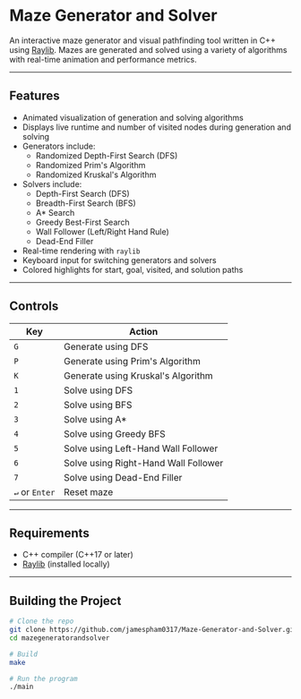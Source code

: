 # Maze Generator and Solver 

An interactive maze generator and visual pathfinding tool written in C++ using [Raylib](https://www.raylib.com/). Mazes are generated and solved using a variety of algorithms with real-time animation and performance metrics.

---

## Features

- Animated visualization of generation and solving algorithms
- Displays live runtime and number of visited nodes during generation and solving
- Generators include:
  - Randomized Depth-First Search (DFS)
  - Randomized Prim's Algorithm
  - Randomized Kruskal's Algorithm
- Solvers include:
  - Depth-First Search (DFS)
  - Breadth-First Search (BFS)
  - A* Search
  - Greedy Best-First Search
  - Wall Follower (Left/Right Hand Rule)
  - Dead-End Filler
- Real-time rendering with `raylib`
- Keyboard input for switching generators and solvers
- Colored highlights for start, goal, visited, and solution paths

---

## Controls

| Key           | Action                              |
|---------------|-------------------------------------|
| `G`           | Generate using DFS                  |
| `P`           | Generate using Prim's Algorithm     |
| `K`           | Generate using Kruskal's Algorithm  |
| `1`           | Solve using DFS                     |
| `2`           | Solve using BFS                     |
| `3`           | Solve using A*                      |
| `4`           | Solve using Greedy BFS              |
| `5`           | Solve using Left-Hand Wall Follower |
| `6`           | Solve using Right-Hand Wall Follower|
| `7`           | Solve using Dead-End Filler         |
| `↵` or `Enter`| Reset maze                          |

---

## Requirements

- C++ compiler (C++17 or later)
- [Raylib](https://www.raylib.com/) (installed locally)

---

## Building the Project

```bash
# Clone the repo
git clone https://github.com/jamespham0317/Maze-Generator-and-Solver.git
cd mazegeneratorandsolver

# Build
make

# Run the program
./main
